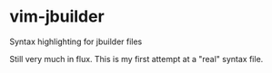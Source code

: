 # vim-jbuilder
Syntax highlighting for jbuilder files

Still very much in flux. This is my first attempt at a "real" syntax file.
